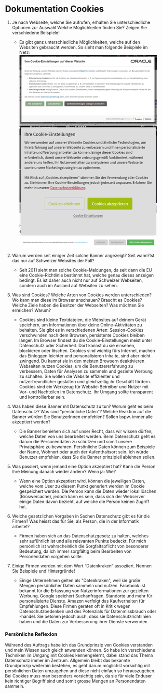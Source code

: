 # Dokumentation Cookies

1. Je nach Webseite, welche Sie aufrufen, erhalten Sie unterschiedliche Optionen zur Auswahl  Welche Möglichkeiten finden Sie? Zeigen Sie verschiedene Beispiele!

    - Es gibt ganz unterschiedliche Möglichkeiten, welche auf den Websiten gebraucht werden. So sieht man folgende Beispiele im Netz:
![image](Screen1.png)
![image](Screen2.png)
![image](Screen3.png)


2. Warum werden seit einiger Zeit solche Banner angezeigt? Seit wann?Ist das nur auf Schweizer Websites der Fall?

    - Seit 2011 sieht man solche Cookie-Meldungen, da seit dann die EU eine Cookie-Richtlinie bestimmt hat, welche genau dieses anzeigen bedingt. Es ist daher auch nicht nur auf Schweizer Webseiten, sondern auch im Ausland auf Websiten zu sehen.

3. Was sind Cookies? Welche Arten von Cookies werden unterschieden? Wo kann man diese im Browser anschauen? Braucht es Cookies? Welche Ziele haben die Besitzer der Webseiten? Was möchten Sie erreichen? Warum?

    - Cookies sind kleine Textdateien, die Websites auf deinem Gerät speichern, um Informationen über deine Online-Aktivitäten zu behalten. Sie gibt es in verschiedenen Arten: Session-Cookies verschwinden nach dem Browsen, persistente Cookies bleiben länger. Im Browser findest du die Cookie-Einstellungen meist unter Datenschutz oder Sicherheit. Dort kannst du sie einsehen, blockieren oder löschen. Cookies sind wichtig fürs Internet, machen das Einloggen leichter und personalisieren Inhalte, sind aber nicht zwingend. Du kannst sie in den meisten Browsern deaktivieren. Webseiten nutzen Cookies, um die Benutzererfahrung zu verbessern, Daten für Analysen zu sammeln und gezielte Werbung zu schalten. Sie wollen die Website effizienter und nutzerfreundlicher gestalten und gleichzeitig ihr Geschäft fördern. Cookies sind ein Werkzeug für Website-Betreiber und Nutzer mit Vor- und Nachteilen im Datenschutz. Ihr Umgang sollte transparent und kontrollierbar sein.

4. Was haben diese Banner mit Datenschutz zu tun? Worum geht es beim Datenschutz? Was sind “persönliche Daten”? Welche Reaktion auf die Banner würden Sie BenutzerInnen empfehlen? Sollen bspw. immer alle akzeptiert werden?

    - Die Banner behiehen sich auf unser Recht, dass wir wissen dürfen, welche Daten von uns bearbeitet werden. Beim Datenschutz geht es darum die Personendaten zu schützen und somit unsere Privatsphäre zu bewahren. Persönliche Daten können zum Beispiele der Name, Wohnort oder auch der Aufenthaltsort sein. Ich würde Benutzer empfehlen, dass Sie die Banner prinzipiell ablehnen sollen. 

5. Was passiert, wenn jemand eine Option akzeptiert hat?  Kann die Person Ihre Meinung danach wieder ändern? Wenn ja: Wie?

    - Wenn eine Option akzeptiert wird, können die jeweiligen Daten, welche vom User zu diesem Punkt generiert werden im Cookie gespeichert werden. Die Person kann die Daten wieder lokal löschen (Broswercache), jedoch kann es sein, dass sich der Webserver einige Daten davon bezieht, auf welche die Person keinen Zugriff hat.

6. Welche gesetzlichen Vorgaben in Sachen Datenschutz gibt es für die Firmen? Was heisst das für Sie, als Person, die in der Informatik arbeitet?

    - Firmen haben sich an das Datenschutzgesetz zu halten, welches sehr auführlich ist und alle relevanten Punkte bedeckt. Für mich persönlich ist wahrscheinlich die Sorgfaltspflicht von besonderer Bedeutung, da ich immer sorgfältig beim Bearbeiten von Personendaten vorgehen sollte.

7. Einige Firmen werden mit dem Wort “Datenkraken” assoziiert. Nennen Sie Beispiele und Hintergründe!

    - Einige Unternehmen gelten als "Datenkraken", weil sie große Mengen persönlicher Daten sammeln und nutzen. Facebook ist bekannt für die Erfassung von Nutzerinformationen zur gezielten Werbung. Google speichert Suchanfragen, Standorte und mehr für personalisierte Dienste. Amazon verfolgt das Kaufverhalten für Empfehlungen. Diese Firmen geraten oft in Kritik wegen Datenschutzbedenken und des Potenzials für Datenmissbrauch oder -handel. Sie betonen jedoch auch, dass sie Datenschutzrichtlinien haben und die Daten zur Verbesserung ihrer Dienste verwenden.


### Persönliche Reflexion

Während des Auftrags habe ich das Grundprinzip von Cookies verstanden und mein Wissen auch gleich anwenden können. So habe ich verschiedene Techniken im Umgang mit Cookies kennengelernt, dabei stand das Thema Datenschutz immer im Zentrum. Allgemein bleibt das bekannte Grundprinzip weiterhin bestehen, es geht darum möglichst vorsichtig mit persönlichen Daten umzugehen und diese nicht einfach so herauszugeben. Bei Cookies muss man besonders vorsichtig sein, da sie für viele Enduser kein richtiger Begriff sind und somit grosse Mengen an Personendaten sammeln.